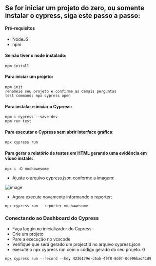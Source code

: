 ## Se for iniciar um projeto do zero, ou somente instalar o cypress, siga este passo a passo:

#### Pré-requisitos 
- NodeJS
- npm

#### Se não tiver o node instalado:
```
npm install
```

#### Para iniciar um projeto:
```
npm init
renomeie seu projeto e confirme as demais perguntas
test command: npx cypress open 
```
  
#### Para instalar e iniciar o Cypress:
```
npm i cypress --save-dev
npm run test
```  

#### Para executar o Cypress sem abrir interface gráfica:
```
npx cypress run
```  
#### Para gerar o relatório de testes em HTML gerando uma evidência em video instale:
```
npx i -D mochawesome
```  
- Ajuste o arquivo cypress.json conforme a imagem:

![image](https://user-images.githubusercontent.com/70979408/166079915-2381720d-67e8-4744-a4b2-faa949d16bdc.png)

- Agora execute novamente informando o reporter:

```
npx cypress run --reporter mochawesome
```  

### Conectando ao Dashboard do Cypress
- Faça loggin no inicializador do Cypress
- Crie um projeto 
- Pare a execução no vcscode
- Verifique que será gerado um projectId no arquivo cypress.json
- execute o npx cypress run com o código gerado do seu projeto.
0
```
npx cypress run --record --key 4236179e-c6ab-49f8-8d0f-0d096bad41d9
```

